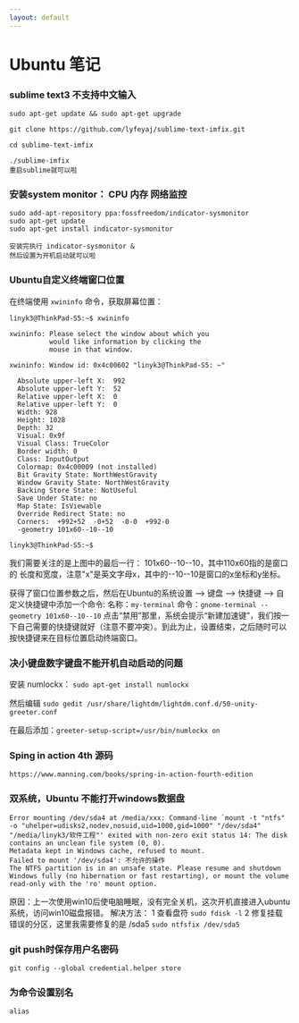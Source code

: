 ```yaml
---
layout: default
---
```


# Ubuntu 笔记

### sublime text3 不支持中文输入
```
sudo apt-get update && sudo apt-get upgrade

git clone https://github.com/lyfeyaj/sublime-text-imfix.git

cd sublime-text-imfix

./sublime-imfix
重启sublime就可以啦
```

### 安装system monitor： CPU 内存 网络监控
```
sudo add-apt-repository ppa:fossfreedom/indicator-sysmonitor
sudo apt-get update
sudo apt-get install indicator-sysmonitor

安装完执行 indicator-sysmonitor &
然后设置为开机启动就可以啦
```

### Ubuntu自定义终端窗口位置
在终端使用 `xwininfo` 命令，获取屏幕位置：
```
linyk3@ThinkPad-S5:~$ xwininfo

xwininfo: Please select the window about which you
          would like information by clicking the
          mouse in that window.

xwininfo: Window id: 0x4c00602 "linyk3@ThinkPad-S5: ~"

  Absolute upper-left X:  992
  Absolute upper-left Y:  52
  Relative upper-left X:  0
  Relative upper-left Y:  0
  Width: 928
  Height: 1028
  Depth: 32
  Visual: 0x9f
  Visual Class: TrueColor
  Border width: 0
  Class: InputOutput
  Colormap: 0x4c00009 (not installed)
  Bit Gravity State: NorthWestGravity
  Window Gravity State: NorthWestGravity
  Backing Store State: NotUseful
  Save Under State: no
  Map State: IsViewable
  Override Redirect State: no
  Corners:  +992+52  -0+52  -0-0  +992-0
  -geometry 101x60--10--10

linyk3@ThinkPad-S5:~$ 

```
我们需要关注的是上图中的最后一行： 101x60--10--10，其中110x60指的是窗口的 长度和宽度，注意"x"是英文字母x，其中的--10--10是窗口的x坐标和y坐标。

获得了窗口位置参数之后，然后在Ubuntu的系统设置 --> 键盘 --> 快捷键 --> 自定义快捷键中添加一个命令:
名称：`my-terminal`
命令：`gnome-terminal --geometry 101x60--10--10`
点击“禁用”那里，系统会提示“新建加速键”，我们按一下自己需要的快捷键就好（注意不要冲突）。到此为止，设置结束，之后随时可以按快捷键来在目标位置启动终端窗口。


### 决小键盘数字键盘不能开机自动启动的问题

安装 numlockx：
`sudo apt-get install numlockx`

然后编辑 `sudo gedit /usr/share/lightdm/lightdm.conf.d/50-unity-greeter.conf`

在最后添加：`greeter-setup-script=/usr/bin/numlockx on`

### Sping in action 4th 源码 
`https://www.manning.com/books/spring-in-action-fourth-edition`


### 双系统，Ubuntu 不能打开windows数据盘
```
Error mounting /dev/sda4 at /media/xxx: Command-line `mount -t "ntfs" -o "uhelper=udisks2,nodev,nosuid,uid=1000,gid=1000" "/dev/sda4" "/media/linyk3/软件工程"' exited with non-zero exit status 14: The disk contains an unclean file system (0, 0).
Metadata kept in Windows cache, refused to mount.
Failed to mount '/dev/sda4': 不允许的操作
The NTFS partition is in an unsafe state. Please resume and shutdown
Windows fully (no hibernation or fast restarting), or mount the volume
read-only with the 'ro' mount option.
```
原因：上一次使用win10后使电脑睡眠，没有完全关机，这次开机直接进入ubuntu系统，访问win10磁盘报错。
解决方法：
1 查看盘符
`sudo fdisk -l`
2 修复挂载错误的分区，这里我需要修复的是 /sda5
`sudo ntfsfix /dev/sda5`

### git push时保存用户名密码
`git config --global credential.helper store`

### 为命令设置别名
`alias`